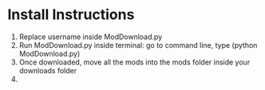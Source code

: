 # Install Instructions

1. Replace username inside ModDownload.py
2. Run ModDownload.py inside terminal: go to command line, type (python ModDownload.py)
3. Once downloaded, move all the mods into the mods folder inside your downloads folder
4. 